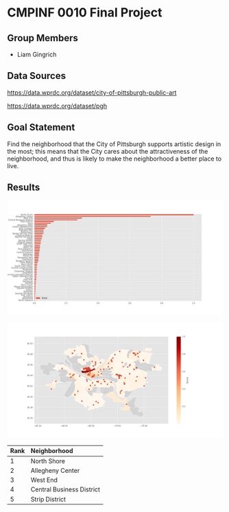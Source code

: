 # CMPINF 0010 Final Project

## Group Members

- Liam Gingrich

## Data Sources

https://data.wprdc.org/dataset/city-of-pittsburgh-public-art

https://data.wprdc.org/dataset/pgh

## Goal Statement

Find the neighborhood that the City of Pittsburgh supports artistic design in the most; this means that the City cares about the attractiveness of the neighborhood, and thus is likely to make the neighborhood a better place to live.

## Results

![Graph of Score per Neighborhood](chart.png)

![Map of Neighborhoods Colored by Score with Art Markers](map.png)

|Rank|Neighborhood|
|---|:--|
|1|North Shore|
|2|Allegheny Center|
|3|West End|
|4|Central Business District|
|5|Strip District|
